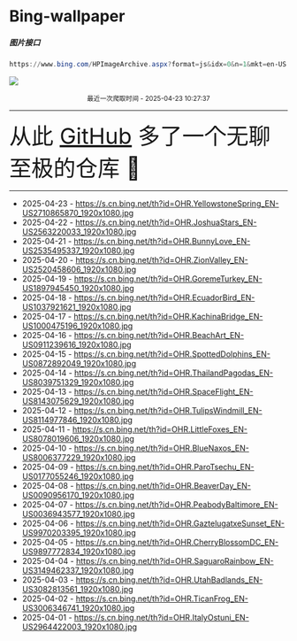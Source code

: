 # Bing-wallpaper

##### 图片接口

```powershell
https://www.bing.com/HPImageArchive.aspx?format=js&idx=0&n=1&mkt=en-US
```

 ![](https://s.cn.bing.net/th?id=OHR.YellowstoneSpring_EN-US2710865870_1920x1080.jpg)

<p align='center' >
    <small>
        最近一次爬取时间 - 2025-04-23 10:27:37
    </small>
    <br>
    <hr>
    <font size=7>
        <small>
           从此 <a href='https://github.com/'>GitHub</a> 多了一个无聊至极的仓库  🍳
        </small>
    </font>
    <hr>
</p>


- 2025-04-23 - https://s.cn.bing.net/th?id=OHR.YellowstoneSpring_EN-US2710865870_1920x1080.jpg 
- 2025-04-22 - https://s.cn.bing.net/th?id=OHR.JoshuaStars_EN-US2563220033_1920x1080.jpg 
- 2025-04-21 - https://s.cn.bing.net/th?id=OHR.BunnyLove_EN-US2535495337_1920x1080.jpg 
- 2025-04-20 - https://s.cn.bing.net/th?id=OHR.ZionValley_EN-US2520458606_1920x1080.jpg 
- 2025-04-19 - https://s.cn.bing.net/th?id=OHR.GoremeTurkey_EN-US1897945450_1920x1080.jpg 
- 2025-04-18 - https://s.cn.bing.net/th?id=OHR.EcuadorBird_EN-US1037921621_1920x1080.jpg 
- 2025-04-17 - https://s.cn.bing.net/th?id=OHR.KachinaBridge_EN-US1000475196_1920x1080.jpg 
- 2025-04-16 - https://s.cn.bing.net/th?id=OHR.BeachArt_EN-US0911239616_1920x1080.jpg 
- 2025-04-15 - https://s.cn.bing.net/th?id=OHR.SpottedDolphins_EN-US0872892049_1920x1080.jpg 
- 2025-04-14 - https://s.cn.bing.net/th?id=OHR.ThailandPagodas_EN-US8039751329_1920x1080.jpg 
- 2025-04-13 - https://s.cn.bing.net/th?id=OHR.SpaceFlight_EN-US8143075629_1920x1080.jpg 
- 2025-04-12 - https://s.cn.bing.net/th?id=OHR.TulipsWindmill_EN-US8114977846_1920x1080.jpg 
- 2025-04-11 - https://s.cn.bing.net/th?id=OHR.LittleFoxes_EN-US8078019606_1920x1080.jpg 
- 2025-04-10 - https://s.cn.bing.net/th?id=OHR.BlueNaxos_EN-US8006377229_1920x1080.jpg 
- 2025-04-09 - https://s.cn.bing.net/th?id=OHR.ParoTsechu_EN-US0177055246_1920x1080.jpg 
- 2025-04-08 - https://s.cn.bing.net/th?id=OHR.BeaverDay_EN-US0090956170_1920x1080.jpg 
- 2025-04-07 - https://s.cn.bing.net/th?id=OHR.PeabodyBaltimore_EN-US0036943577_1920x1080.jpg 
- 2025-04-06 - https://s.cn.bing.net/th?id=OHR.GaztelugatxeSunset_EN-US9970203395_1920x1080.jpg 
- 2025-04-05 - https://s.cn.bing.net/th?id=OHR.CherryBlossomDC_EN-US9897772834_1920x1080.jpg 
- 2025-04-04 - https://s.cn.bing.net/th?id=OHR.SaguaroRainbow_EN-US3149462337_1920x1080.jpg 
- 2025-04-03 - https://s.cn.bing.net/th?id=OHR.UtahBadlands_EN-US3082813561_1920x1080.jpg 
- 2025-04-02 - https://s.cn.bing.net/th?id=OHR.TicanFrog_EN-US3006346741_1920x1080.jpg 
- 2025-04-01 - https://s.cn.bing.net/th?id=OHR.ItalyOstuni_EN-US2964422003_1920x1080.jpg 
